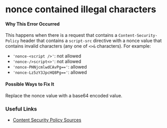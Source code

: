 # nonce contained illegal characters

#### Why This Error Occurred

This happens when there is a request that contains a `Content-Security-Policy`
header that contains a `script-src` directive with a nonce value that contains
invalid characters (any one of `<>&` characters). For example:

- `'nonce-<script />'`: not allowed
- `'nonce-/>script<>'`: not allowed
- `'nonce-PHNjcmlwdCAvPg=='`: allowed
- `'nonce-Lz5zY3JpcHQ8Pg=='`: allowed

#### Possible Ways to Fix It

Replace the nonce value with a base64 encoded value.

### Useful Links

- [Content Security Policy Sources](https://developer.mozilla.org/en-US/docs/Web/HTTP/Headers/Content-Security-Policy/Sources#sources)
